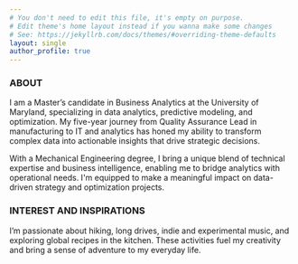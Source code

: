 ```yaml
---
# You don't need to edit this file, it's empty on purpose.
# Edit theme's home layout instead if you wanna make some changes
# See: https://jekyllrb.com/docs/themes/#overriding-theme-defaults
layout: single
author_profile: true
---
```

  
### ABOUT
I am a Master’s candidate in Business Analytics at the University of Maryland, specializing in data analytics, predictive modeling, and optimization. My five-year journey from Quality Assurance Lead in manufacturing to IT and analytics has honed my ability to transform complex data into actionable insights that drive strategic decisions.

With a Mechanical Engineering degree, I bring a unique blend of technical expertise and business intelligence, enabling me to bridge analytics with operational needs. I'm equipped to make a meaningful impact on data-driven strategy and optimization projects.

### INTEREST AND INSPIRATIONS
I’m passionate about hiking, long drives, indie and experimental music, and exploring global recipes in the kitchen. These activities fuel my creativity and bring a sense of adventure to my everyday life.

